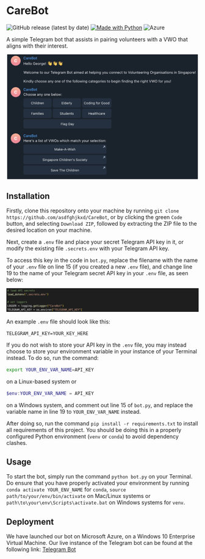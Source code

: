 # CareBot

![GitHub release (latest by date)](https://img.shields.io/github/v/release/asdfghjkxd/CareBot)
[![Made with Python](https://img.shields.io/badge/Python->=3.9-blue?logo=python&logoColor=white)](https://python.org "Python Homepage")
![Azure](https://img.shields.io/badge/azure-%230072C6.svg?style=for-the-badge&logo=microsoftazure&logoColor=white)

A simple Telegram bot that assists in pairing volunteers with a VWO that aligns with their interest.

<p align="center"> 
    <img src="https://github.com/asdfghjkxd/CareBot/blob/main/assets/main_screen.png?raw=True" alt="Main Page" width="500"/> 
</p>

## Installation

Firstly, clone this repository onto your machine by running `git clone https://github.com/asdfghjkxd/CareBot`, or by clicking the green `Code` button, and selecting `Download ZIP`, followed by extracting the ZIP file to the desired location on your machine.

Next, create a `.env` file and place your secret Telegram API key in it, or modify the existing file `.secrets.env` with your Telegram API key.

To access this key in the code in `bot.py`,  replace the filename with the name of your `.env` file on line 15 (if you created a new `.env` file), and change line 19 to the name of your Telegram secret API key in your `.env` file, as seen below:

![Uncommenting lines](assets/api_key.png)

An example `.env` file should look like this:

```dotenv
TELEGRAM_API_KEY=YOUR_KEY_HERE
```

If you do not wish to store your API key in the `.env` file, you may instead choose to store your environment variable in your instance of your Terminal instead. To do so, run the command:

```sh
export YOUR_ENV_VAR_NAME=API_KEY
```

on a Linux-based system or  

```powershell
$env:YOUR_ENV_VAR_NAME = API_KEY
```

on a Windows system, and comment out line 15 of `bot.py`, and replace the variable name in line 19 to `YOUR_ENV_VAR_NAME` instead.

After doing so, run the command `pip install -r requirements.txt` to install all requirements of this project. You should be doing this in a properly configured Python environment (`venv` or `conda`) to avoid dependency clashes.

## Usage

To start the bot, simply run the command `python bot.py` on your Terminal. Do ensure that you have properly activated your environment by running `conda activate YOUR_ENV_NAME` for `conda`, `source path/to/your/env/bin/activate` on Mac/Linux systems or `path\to\your\env\Scripts\activate.bat` on Windows systems for `venv`.

## Deployment

We have launched our bot on Microsoft Azure, on a Windows 10 Enterprise Virtual Machine. Our live instance of the Telegram bot can be found at the following link: [Telegram Bot](https://t.me/life_hacked_bot)
